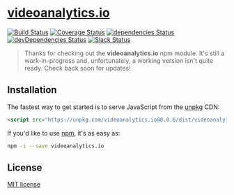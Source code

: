 # [videoanalytics.io](https://github.com/adamstankiewicz/videoanalytics.io)

[![Build Status](https://travis-ci.org/adamstankiewicz/videoanalytics.io.svg?branch=master)](https://travis-ci.org/adamstankiewicz/videoanalytics.io) [![Coverage Status](https://coveralls.io/repos/github/adamstankiewicz/videoanalytics.io/badge.svg?branch=master)](https://coveralls.io/github/adamstankiewicz/videoanalytics.io?branch=master) [![dependencies Status](https://david-dm.org/adamstankiewicz/videoanalytics.io/status.svg)](https://david-dm.org/adamstankiewicz/videoanalytics.io) [![devDependencies Status](https://david-dm.org/adamstankiewicz/videoanalytics.io/dev-status.svg)](https://david-dm.org/adamstankiewicz/videoanalytics.io?type=dev) [![Slack Status](http://videoanalytics-slack.herokuapp.com/badge.svg)](http://videoanalytics-slack.herokuapp.com)

> Thanks for checking out the **videoanalytics.io** npm module. It's still a work-in-progress and, unfortunately, a working version isn't quite ready. Check back soon for updates!

## Installation

The fastest way to get started is to serve JavaScript from the [unpkg](https://unpkg.com/) CDN:

```html
<script src="https://unpkg.com/videoanalytics.io@0.0.6/dist/videoanalytics.io.min.js"></script>
```

If you'd like to use [npm](https://www.npmjs.com/), it's as easy as:

```sh
npm -i --save videoanalytics.io
```

## License
[MIT license](LICENSE)
